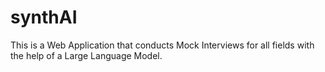 # synthAI
 This is a Web Application that conducts Mock Interviews for all fields with the help of a Large Language Model.
